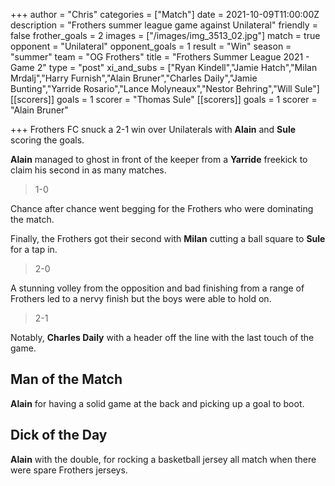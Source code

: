 +++
author = "Chris"
categories = ["Match"]
date = 2021-10-09T11:00:00Z
description = "Frothers summer league game against Unilateral"
friendly = false
frother_goals = 2
images = ["/images/img_3513_02.jpg"]
match = true
opponent = "Unilateral"
opponent_goals = 1
result = "Win"
season = "summer"
team = "OG Frothers"
title = "Frothers Summer League 2021 - Game 2"
type = "post"
xi_and_subs = ["Ryan Kindell","Jamie Hatch","Milan Mrdalj","Harry Furnish","Alain Bruner","Charles Daily","Jamie Bunting","Yarride Rosario","Lance Molyneaux","Nestor Behring","Will Sule"]
[[scorers]]
goals = 1
scorer = "Thomas Sule"
[[scorers]]
goals = 1
scorer = "Alain Bruner"

+++
Frothers FC snuck a 2-1 win over Unilaterals with **Alain** and **Sule** scoring the goals.

**Alain** managed to ghost in front of the keeper from a **Yarride** freekick to claim his second in as many matches.

> 1-0

Chance after chance went begging for the Frothers who were dominating the match.

Finally, the Frothers got their second with **Milan** cutting a ball square to **Sule** for a tap in.

> 2-0

A stunning volley from the opposition and bad finishing from a range of Frothers led to a nervy finish but the boys were able to hold on.

> 2-1

Notably, **Charles Daily** with a header off the line with the last touch of the game.

## Man of the Match

**Alain** for having a solid game at the back and picking up a goal to boot.

## Dick of the Day

**Alain** with the double, for rocking a basketball jersey all match when there were spare Frothers jerseys.